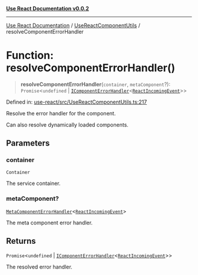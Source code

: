 [**Use React Documentation v0.0.2**](../../README.md)

***

[Use React Documentation](../../modules.md) / [UseReactComponentUtils](../README.md) / resolveComponentErrorHandler

# Function: resolveComponentErrorHandler()

> **resolveComponentErrorHandler**(`container`, `metaComponent`?): `Promise`\<`undefined` \| [`IComponentErrorHandler`](../../declarations/interfaces/IComponentErrorHandler.md)\<[`ReactIncomingEvent`](../../declarations/type-aliases/ReactIncomingEvent.md)\>\>

Defined in: [use-react/src/UseReactComponentUtils.ts:217](https://github.com/stonemjs/use-react/blob/50c96852bd65a75b7f2a00786393fb0c90af6da8/src/UseReactComponentUtils.ts#L217)

Resolve the error handler for the component.

Can also resolve dynamically loaded components.

## Parameters

### container

`Container`

The service container.

### metaComponent?

[`MetaComponentErrorHandler`](../../declarations/interfaces/MetaComponentErrorHandler.md)\<[`ReactIncomingEvent`](../../declarations/type-aliases/ReactIncomingEvent.md)\>

The meta component error handler.

## Returns

`Promise`\<`undefined` \| [`IComponentErrorHandler`](../../declarations/interfaces/IComponentErrorHandler.md)\<[`ReactIncomingEvent`](../../declarations/type-aliases/ReactIncomingEvent.md)\>\>

The resolved error handler.

